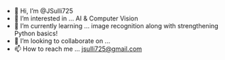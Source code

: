 - 👋 Hi, I’m @JSulli725
- 👀 I’m interested in ... AI & Computer Vision
- 🌱 I’m currently learning ... image recognition along with strengthening Python basics!
- 💞️ I’m looking to collaborate on ...
- 📫 How to reach me ... jsulli725@gmail.com

<!---
JSulli725/JSulli725 is a ✨ special ✨ repository because its `README.md` (this file) appears on your GitHub profile.
You can click the Preview link to take a look at your changes.
--->
